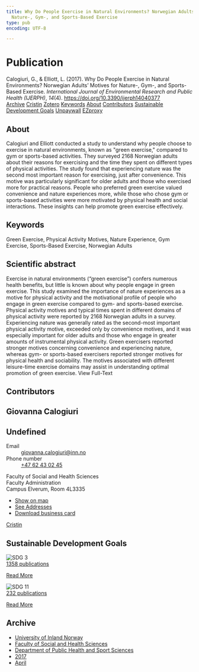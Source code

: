 ```yaml
---
title: Why Do People Exercise in Natural Environments? Norwegian Adults’ Motives for
  Nature-, Gym-, and Sports-Based Exercise
type: pub
encoding: UTF-8

---
```

<h1>Publication</h1>
<article id="csl-bib-container-WKN3DTTW" class="csl-bib-container">
  <div class="csl-bib-body"> <div class="csl-entry">Calogiuri, G., &#38; Elliott, L. (2017). Why Do People Exercise in Natural Environments? Norwegian Adults’ Motives for Nature-, Gym-, and Sports-Based Exercise. <i>International Journal of Environmental Research and Public Health (IJERPH)</i>, <i>14</i>(4). <a href="https://doi.org/10.3390/ijerph14040377">https://doi.org/10.3390/ijerph14040377</a></div> </div>
  <div class="csl-bib-buttons">
    <a href="#taxonomy-article-WKN3DTTW" alt="archive" class="csl-bib-button">Archive</a>
    <a href="https://app.cristin.no/results/show.jsf?id=1464988" alt="Cristin" class="csl-bib-button">Cristin</a>
    <a href="http://zotero.org/groups/5881554/items/WKN3DTTW" alt="Zotero" class="csl-bib-button">Zotero</a>
    <a href="#keywords-article-WKN3DTTW" alt="keywords" class="csl-bib-button">Keywords</a>
    <a href="#about-article-WKN3DTTW" alt="about_pub" class="csl-bib-button">About</a>
    <a href="#contributors-article-WKN3DTTW" alt="contributors" class="csl-bib-button">Contributors</a>
    <a href="#sdg-article-WKN3DTTW" alt="sdg" class="csl-bib-button">Sustainable Development Goals</a>
    <a href="https://www.mdpi.com/1660-4601/14/4/377/pdf?version=1491311692" alt="Unpaywall" class="csl-bib-button">Unpaywall</a>
    <a href="https://www.mdpi.com/1660-4601/14/4/377/pdf?version=1491311692" alt="EZproxy" class="csl-bib-button">EZproxy</a>
  </div>
  <div id="csl-bib-meta-container-WKN3DTTW"></div>
</article>
<div id="csl-bib-meta-WKN3DTTW" class="csl-bib-meta">
  <article id="about-article-WKN3DTTW" class="about_pub-article">
    <h1>About</h1>
    Calogiuri and Elliott conducted a study to understand why people choose to exercise in natural environments, known as "green exercise," compared to gym or sports-based activities. They surveyed 2168 Norwegian adults about their reasons for exercising and the time they spent on different types of physical activities. The study found that experiencing nature was the second most important reason for exercising, just after convenience. This motive was particularly significant for older adults and those who exercised more for practical reasons. People who preferred green exercise valued convenience and nature experiences more, while those who chose gym or sports-based activities were more motivated by physical health and social interactions. These insights can help promote green exercise effectively.
  </article>
  <article id="keywords-article-WKN3DTTW" class="keywords-article">
    <h1>Keywords</h1>
    Green Exercise, Physical Activity Motives, Nature Experience, Gym Exercise, Sports-Based Exercise, Norwegian Adults
  </article>
  <article id="abstract-article-WKN3DTTW" class="abstract-article">
    <h1>Scientific abstract</h1>
    Exercise in natural environments (“green exercise”) confers numerous health benefits, but little is known about why people engage in green exercise. This study examined the importance of nature experiences as a motive for physical activity and the motivational profile of people who engage in green exercise compared to gym- and sports-based exercise. Physical activity motives and typical times spent in different domains of physical activity were reported by 2168 Norwegian adults in a survey. Experiencing nature was generally rated as the second-most important physical activity motive, exceeded only by convenience motives, and it was especially important for older adults and those who engage in greater amounts of instrumental physical activity. Green exercisers reported stronger motives concerning convenience and experiencing nature, whereas gym- or sports-based exercisers reported stronger motives for physical health and sociability. The motives associated with different leisure-time exercise domains may assist in understanding optimal promotion of green exercise. View Full-Text
  </article>
  <article id="contributors-article-WKN3DTTW" class="contributors-article">
    <h1>Contributors</h1>
    <div class="personas"> <div class="vrtx-hinn-person-card"> <div class="photo"> <i class="lar la-user-circle missing-person"></i> </div> <div class="info"> <hgroup><h1>Giovanna Calogiuri</h1> <h2>Undefined</h2> </hgroup><dl> <dt>Email</dt> <dd> <a href="mailto:giovanna.calogiuri@inn.no">giovanna.calogiuri@inn.no</a> </dd> <dt>Phone number</dt> <dd><a href="tel:+4762430245"> +47 62 43 02 45 </a></dd> </dl> <p> Faculty of Social and Health Sciences<br> Faculty Administration<br> Campus Elverum, Room 4L3335 </p> <ul class="vrtx-hinn-links"> <li><a href="https://www.google.com/maps?q=60.88177,11.53669">Show on map</a></li> <li><a href="https://www.inn.no/english/find-an-employee/giovanna-calogiuri.html#vrtx-hinn-addresses">See Addresses</a></li> <li><a href="https://www.inn.no/english/find-an-employee/giovanna-calogiuri.html?vrtx=vcf">Download business card</a></li> </ul> </div> </div> <a href="https://app.cristin.no/persons/show.jsf?id=358086" alt="Cristin URL" class="personas-cristin">Cristin</a> </div>
  </article>
  <article id="sdg-article-WKN3DTTW" class="sdg-article">
    <h1>Sustainable Development Goals</h1>
    <div class="sdg-container"><div id="sdg3" class="sdg">
        <img src="{{< params subfolder >}}images/sdg/sdg03_en.png" class="image" alt="SDG 3">
        <div class="sdg-overlay">
          <a href="/en/archive/?key=?sdg=3#archive" class="sdg-publication-count"><span>1358</span> publications</a>
          <p><a href="https://sdgs.un.org/goals/goal3" class="sdg-read-more">Read More</a></p>
        </div>
      </div> <div id="sdg11" class="sdg">
        <img src="{{< params subfolder >}}images/sdg/sdg11_en.png" class="image" alt="SDG 11">
        <div class="sdg-overlay">
          <a href="/en/archive/?key=?sdg=11#archive" class="sdg-publication-count"><span>232</span> publications</a>
          <p><a href="https://sdgs.un.org/goals/goal11" class="sdg-read-more">Read More</a></p>
        </div>
      </div></div>
  </article>
  <article id="taxonomy-article-WKN3DTTW" class="taxonomy-article">
    <h1>Archive</h1>
    <ul>
      <li>
        <a href="/en/archive/?key=3DCRN523">University of Inland Norway</a>
      </li>
      <li>
        <a href="/en/archive/?key=IDKFS3MX">Faculty of Social and Health Sciences</a>
      </li>
      <li>
        <a href="/en/archive/?key=FJXE3Z8X">Department of Public Health and Sport Sciences</a>
      </li>
      <li>
        <a href="/en/archive/?key=Y3QE4BPW">2017</a>
      </li>
      <li>
        <a href="/en/archive/?key=JEU2R2BJ">April</a>
      </li>
    </ul>
  </article>
</div>
